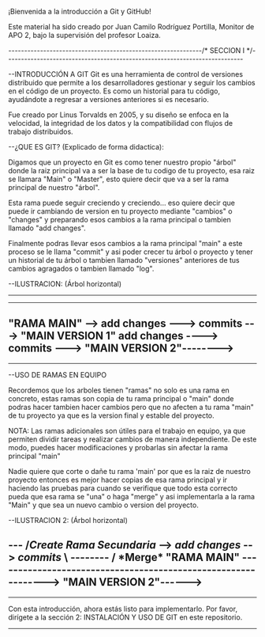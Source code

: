 ¡Bienvenida a la introducción a Git y GitHub!

Este material ha sido creado por Juan Camilo Rodríguez Portilla, Monitor de APO 2, bajo la supervisión del profesor Loaiza.


-------------------------------------------------------------/* SECCION I */---------------------------------------------------------------------------

--INTRODUCCIÓN A GIT
Git es una herramienta de control de versiones distribuido que permite a los desarrolladores gestionar y seguir los cambios en el código de un
proyecto. Es como un historial para tu código, ayudándote a regresar a versiones anteriores si es necesario.

Fue creado por Linus Torvalds en 2005, y su diseño se enfoca en la velocidad, la integridad de los datos y la compatibilidad con flujos de trabajo 
distribuidos.


--¿QUE ES GIT? (Explicado de forma didactica):

Digamos que un proyecto en Git es como tener nuestro propio "árbol" donde la raiz principal va a ser la base de tu codigo de tu proyecto, esa raiz 
se llamara "Main" o "Master", esto quiere decir que va a ser la rama principal de nuestro "árbol". 

Esta rama puede seguir creciendo y creciendo... eso quiere decir que puede ir cambiando de version en tu proyecto mediante "cambios" o "changes" 
y preparando esos cambios a la rama principal o tambien llamado "add changes". 

Finalmente podras llevar esos cambios a la rama principal "main" a este proceso se le llama "commit" y asi poder crecer tu árbol o proyecto y tener
un historial de tu árbol o tambien llamado "versiones" anteriores de tus cambios agragados o tambien llamado "log".


--ILUSTRACION:
(Árbol horizontal)

---
--------
"RAMA MAIN" --> add changes ---> commits ---> "MAIN VERSION 1" add changes  ----> commits ---> "MAIN VERSION 2"-------->
--------
---


--USO DE RAMAS EN EQUIPO

Recordemos que los arboles tienen "ramas" no solo es una rama en concreto, estas ramas son copia de tu rama principal o "main" donde podras hacer 
tambien hacer cambios pero que no afecten a tu rama "main" de tu proyecto ya que es la version final y estable del proyecto.

NOTA: Las ramas adicionales son útiles para el trabajo en equipo, ya que permiten dividir tareas y realizar cambios de manera independiente. De
este modo, puedes hacer modificaciones y probarlas sin afectar la rama principal "main"

Nadie quiere que corte o dañe tu rama 'main' por que es la raiz de nuestro proyecto entonces es mejor hacer copias de esa rama principal y ir 
haciendo las pruebas para cuando se verifique que todo esta correcto pueda que esa rama se "una" o haga "merge" y asi implementarla a
la rama "Main" y que sea un nuevo cambio o version del proyecto.


--ILUSTRACION 2:
(Árbol horizontal)

---             /*Create Rama Secundaria* --> *add changes* --> *commits* \ 
--------       /                                                           \*Merge*
"RAMA MAIN" --------------------------------------------------------------> "MAIN VERSION 2"------>
--------
---


Con esta introducción, ahora estás listo para implementarlo. Por favor, dirígete a la sección 2: INSTALACIÓN Y USO DE GIT en este repositorio.
 
-------------------------------------------------------------------------------------------------------------------------------------------------------

